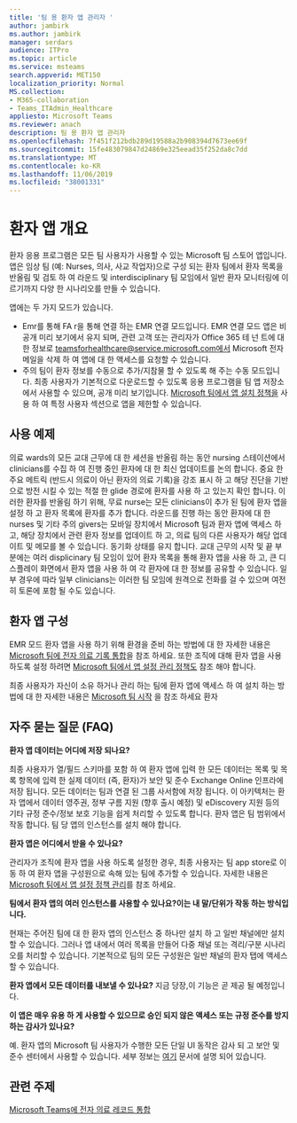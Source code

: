 ```yaml
---
title: '팀 용 환자 앱 관리자 '
author: jambirk
ms.author: jambirk
manager: serdars
audience: ITPro
ms.topic: article
ms.service: msteams
search.appverid: MET150
localization_priority: Normal
MS.collection:
- M365-collaboration
- Teams_ITAdmin_Healthcare
appliesto: Microsoft Teams
ms.reviewer: anach
description: 팀 용 환자 앱 관리자
ms.openlocfilehash: 7f451f212bdb289d19588a2b908394d7673ee69f
ms.sourcegitcommit: 15fe483079847d24869e325eead35f252da8c7dd
ms.translationtype: MT
ms.contentlocale: ko-KR
ms.lasthandoff: 11/06/2019
ms.locfileid: "38001331"
---
```

# <a name="patients-app-overview"></a>환자 앱 개요

환자 응용 프로그램은 모든 팀 사용자가 사용할 수 있는 Microsoft 팀 스토어 앱입니다. 앱은 임상 팀 (예: Nurses, 의사, 사교 작업자)으로 구성 되는 환자 팀에서 환자 목록을 반올림 및 검토 하 여 라운드 및 interdisciplinary 팀 모임에서 일반 환자 모니터링에 이르기까지 다양 한 시나리오를 만들 수 있습니다.   

앱에는 두 가지 모드가 있습니다. 

- Emr를 통해 FA r을 통해 연결 하는 EMR 연결 모드입니다. EMR 연결 모드 앱은 비공개 미리 보기에서 유지 되며, 관련 고객 또는 관리자가 Office 365 테 넌 트에 대 한 정보로 teamsforhealthcare@service.microsoft.com에서 Microsoft 전자 메일을 삭제 하 여 앱에 대 한 액세스를 요청할 수 있습니다. 
- 주의 팀이 환자 정보를 수동으로 추가/지참물 할 수 있도록 해 주는 수동 모드입니다. 최종 사용자가 기본적으로 다운로드할 수 있도록 응용 프로그램을 팀 앱 저장소에서 사용할 수 있으며, 공개 미리 보기입니다. [Microsoft 팀에서 앱 설치 정책을](../../teams-app-setup-policies.md) 사용 하 여 특정 사용자 섹션으로 앱을 제한할 수 있습니다.



## <a name="usage-example"></a>사용 예제

의료 wards의 모든 교대 근무에 대 한 세션을 반올림 하는 동안 nursing 스테이션에서 clinicians를 수집 하 여 진행 중인 환자에 대 한 최신 업데이트를 논의 합니다.  중요 한 주요 메트릭 (반드시 의료이 아닌 환자의 의료 기록)을 강조 표시 하 고 해당 진단을 기반으로 방전 시킬 수 있는 적절 한 glide 경로에 환자를 사용 하 고 있는지 확인 합니다. 이러한 환자를 반올림 하기 위해, 무료 nurse는 모든 clinicians이 추가 된 팀에 환자 앱을 설정 하 고 환자 목록에 환자를 추가 합니다. 라운드를 진행 하는 동안 환자에 대 한 nurses 및 기타 주의 givers는 모바일 장치에서 Microsoft 팀과 환자 앱에 액세스 하 고, 해당 장치에서 관련 환자 정보를 업데이트 하 고, 의료 팀의 다른 사용자가 해당 업데이트 및 메모를 볼 수 있습니다. 동기화 상태를 유지 합니다. 교대 근무의 시작 및 끝 부분에는 여러 displicinary 팀 모임이 있어 환자 목록을 통해 환자 앱을 사용 하 고, 큰 디스플레이 화면에서 환자 앱을 사용 하 여 각 환자에 대 한 정보를 공유할 수 있습니다. 일부 경우에 따라 일부 clinicians는 이러한 팀 모임에 원격으로 전화를 걸 수 있으며 여전히 토론에 포함 될 수도 있습니다. 

## <a name="configure-patients-app"></a>환자 앱 구성

EMR 모드 환자 앱을 사용 하기 위해 환경을 준비 하는 방법에 대 한 자세한 내용은 [Microsoft 팀에 전자 의료 기록 통합](patients-app.md)을 참조 하세요. 또한 조직에 대해 환자 앱을 사용 하도록 설정 하려면 [Microsoft 팀에서 앱 설정 관리 정책도](../../teams-app-setup-policies.md) 참조 해야 합니다.

최종 사용자가 자신이 소유 하거나 관리 하는 팀에 환자 앱에 액세스 하 여 설치 하는 방법에 대 한 자세한 내용은 [Microsoft 팀 시작](https://support.office.com/article/get-started-with-microsoft-teams-patients-aa7daebe-706a-4a65-8ce9-b9b79233f393) 을 참조 하세요 환자 

<!-- add link out to client doc, doesn't seem to be available yet, Grant is finalizing -->

## <a name="frequently-asked-questions-faq"></a>자주 묻는 질문 (FAQ)

**환자 앱 데이터는 어디에 저장 되나요?**

최종 사용자가 열/필드 스키마를 포함 하 여 환자 앱에 입력 한 모든 데이터는 목록 및 목록 항목에 입력 한 실제 데이터 (즉, 환자)가 보안 및 준수 Exchange Online 인프라에 저장 됩니다. 모든 데이터는 팀과 연결 된 그룹 사서함에 저장 됩니다. 이 아키텍처는 환자 앱에서 데이터 영주권, 정부 구름 지원 (향후 출시 예정) 및 eDiscovery 지원 등의 기타 규정 준수/정보 보호 기능을 쉽게 처리할 수 있도록 합니다. 환자 앱은 팀 범위에서 작동 합니다. 팀 당 앱의 인스턴스를 설치 해야 합니다.

<!-- add link to eDiscovery article for the Patients app, Mark Johnson will finalize soon -->

**환자 앱은 어디에서 받을 수 있나요?**

관리자가 조직에 환자 앱을 사용 하도록 설정한 경우, 최종 사용자는 팀 app store로 이동 하 여 환자 앱을 구성원으로 속해 있는 팀에 추가할 수 있습니다. 자세한 내용은 [Microsoft 팀에서 앱 설정 정책 관리](../../teams-app-setup-policies.md)를 참조 하세요.

**팀에서 환자 앱의 여러 인스턴스를 사용할 수 있나요?이는 내 말/단위가 작동 하는 방식입니다.**

현재는 주어진 팀에 대 한 환자 앱의 인스턴스 중 하나만 설치 하 고 일반 채널에만 설치할 수 있습니다. 그러나 앱 내에서 여러 목록을 만들어 다중 채널 또는 격리/구분 시나리오를 처리할 수 있습니다. 기본적으로 팀의 모든 구성원은 일반 채널의 환자 탭에 액세스할 수 있습니다. 

**환자 앱에서 모든 데이터를 내보낼 수 있나요?**
지금 당장,이 기능은 곧 제공 될 예정입니다. 

**이 앱은 매우 유용 하 게 사용할 수 있으므로 승인 되지 않은 액세스 또는 규정 준수를 방지 하는 감사가 있나요?**

예. 환자 앱의 Microsoft 팀 사용자가 수행한 모든 단일 UI 동작은 감사 되 고 보안 및 준수 센터에서 사용할 수 있습니다. 세부 정보는 [여기](patients-audit.md) 문서에 설명 되어 있습니다.


## <a name="related-topics"></a>관련 주제

[Microsoft Teams에 전자 의료 레코드 통합](patients-app.md)
